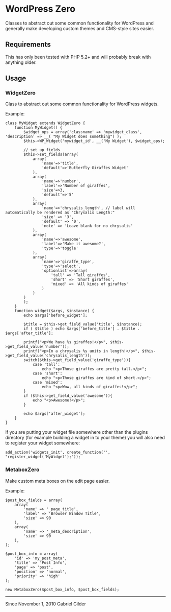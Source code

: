 WordPress Zero
==============

Classes to abstract out some common functionality for WordPress and generally make developing custom themes and CMS-style sites easier.

Requirements
------------

This has only been tested with PHP 5.2+ and will probably break with anything older.

Usage
-----

### WidgetZero ###

Class to abstract out some common functionality for WordPress widgets.

Example:

	class MyWidget extends WidgetZero {
		function MyWidget() {
			$widget_ops = array('classname' => 'mywidget_class', 'description' => __( "My Widget does something") );
			$this->WP_Widget('mywidget_id', __('My Widget'), $widget_ops);
		
			// set up fields
			$this->set_fields(array(
				array(
					'name'=>'title',
					'default'=>'Butterfly Giraffes Widget'
				),
				array(
					'name'=>'number',
					'label'=>'Number of giraffes',
					'size'=>3,
					'default'=>'5'
				),
				array(
					'name'=>'chrysalis_length', // label will automatically be rendered as "Chrysalis Length:"
					'size' => '3',
					'default' => '0',
					'note' => 'Leave blank for no chrysalis'
				),
				array(
					'name'=>'awesome',
					'label'=>'Make it awesome?',
					'type'=>'toggle'
				),
				array(
					'name'=>'giraffe_type',
					'type'=>'select',
					'optionlist'=>array(
						'tall' => 'Tall giraffes',
						'short' => 'Short giraffes',
						'mixed' => 'All kinds of giraffes'
					)
				)
			)
			);
		}
		function widget($args, $instance) {
			echo $args['before_widget'];
		
			$title = $this->get_field_value('title', $instance);
			if ( $title ) echo $args['before_title'] . $title . $args['after_title'];
		
			printf("<p>We have %s giraffes!</p>", $this->get_field_value('number'));
			printf("<p>In a chrysalis %s units in length!</p>", $this->get_field_value('chrysalis_length'));
			switch($this->get_field_value('giraffe_type')){
				case 'tall':
					echo "<p>Those giraffes are pretty tall.</p>";
				case 'short':
					echo "<p>Those giraffes are kind of short.</p>";
				case 'mixed':
					echo "<p>Wow, all kinds of giraffes!</p>";
			}
			if ($this->get_field_value('awesome')){
				echo "<p>Awesome!</p>";
			}
			
			echo $args['after_widget'];
		}
	}
	
If you are putting your widget file somewhere other than the plugins directory (for example building a widget in to your theme) you will also need to register your widget somewhere:
	
	add_action('widgets_init', create_function('', "register_widget('MyWidget');"));



### MetaboxZero ###

Make custom meta boxes on the edit page easier.

Example:

	$post_box_fields = array(
		array(
			'name' => '_page_title',
			'label' => 'Browser Window Title',
			'size' => 90
		),
		array(
			'name' => '_meta_description',
			'size' => 90
		),
	);

	$post_box_info = array(
		'id' => 'my_post_meta',
		'title' => 'Post Info',
		'page' => 'post',
		'position' => 'normal',
		'priority' => 'high'
	);

	new MetaboxZero($post_box_info, $post_box_fields);


--------------------------------

Since November 1, 2010
Gabriel Gilder
